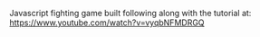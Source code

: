 Javascript fighting game built following along with the tutorial at: https://www.youtube.com/watch?v=vyqbNFMDRGQ
